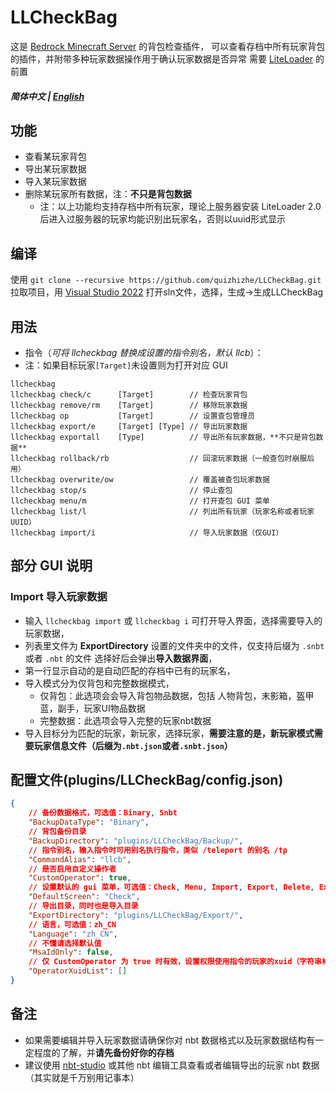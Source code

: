 # LLCheckBag
这是 [Bedrock Minecraft Server](https://www.minecraft.net/en-us/download/server/bedrock) 的背包检查插件，
可以查看存档中所有玩家背包的插件，并附带多种玩家数据操作用于确认玩家数据是否异常
需要 [LiteLoader](https://github.com/LiteLDev/LiteLoaderBDS) 的前置

##### 简体中文 | [English](README_en.md)

## 功能
* 查看某玩家背包
* 导出某玩家数据
* 导入某玩家数据
* 删除某玩家所有数据，注：**不只是背包数据**
    * 注：以上功能均支持存档中所有玩家，理论上服务器安装 LiteLoader 2.0 后进入过服务器的玩家均能识别出玩家名，否则以uuid形式显示

## 编译
使用
``
git clone --recursive https://github.com/quizhizhe/LLCheckBag.git
``
拉取项目，用 [Visual Studio 2022](https://visualstudio.microsoft.com/vs/) 打开sln文件，选择，生成->生成LLCheckBag

## 用法
* 指令（*可将 llcheckbag 替换成设置的指令别名，默认 llcb*）：
* 注：如果目标玩家`[Target]`未设置则为打开对应 GUI
```
llcheckbag
llcheckbag check/c      [Target]        // 检查玩家背包
llcheckbag remove/rm    [Target]        // 移除玩家数据
llcheckbag op           [Target]        // 设置查包管理员
llcheckbag export/e     [Target] [Type] // 导出玩家数据
llcheckbag exportall    [Type]          // 导出所有玩家数据，**不只是背包数据**
llcheckbag rollback/rb                  // 回滚玩家数据（一般查包时崩服后用）
llcheckbag overwrite/ow                 // 覆盖被查包玩家数据
llcheckbag stop/s                       // 停止查包
llcheckbag menu/m                       // 打开查包 GUI 菜单
llcheckbag list/l                       // 列出所有玩家（玩家名称或者玩家UUID）
llcheckbag import/i                     // 导入玩家数据（仅GUI）
```

## 部分 GUI 说明
### Import 导入玩家数据
* 输入 `llcheckbag import` 或 `llcheckbag i` 可打开导入界面，选择需要导入的玩家数据，
* 列表里文件为 **ExportDirectory** 设置的文件夹中的文件，仅支持后缀为 `.snbt` 或者 `.nbt` 的文件
选择好后会弹出**导入数据界面**，
* 第一行显示自动的是自动匹配的存档中已有的玩家名，
* 导入模式分为仅背包和完整数据模式，
    * 仅背包：此选项会会导入背包物品数据，包括 人物背包，末影箱，盔甲蓝，副手，玩家UI物品数据
    * 完整数据：此选项会导入完整的玩家nbt数据
* 导入目标分为匹配的玩家，新玩家，选择玩家，**需要注意的是，新玩家模式需要玩家信息文件（后缀为`.nbt.json`或者`.snbt.json`）**

## 配置文件(plugins/LLCheckBag/config.json)
```json
{
    // 备份数据格式，可选值：Binary, Snbt
    "BackupDataType": "Binary",
    // 背包备份目录
    "BackupDirectory": "plugins/LLCheckBag/Backup/",
    // 指令别名，输入指令时可用别名执行指令，类似 /teleport 的别名 /tp
    "CommandAlias": "llcb",
    // 是否启用自定义操作者
    "CustomOperator": true,
    // 设置默认的 gui 菜单，可选值：Check, Menu, Import, Export, Delete, ExportAll
    "DefaultScreen": "Check",
    // 导出目录，同时也是导入目录
    "ExportDirectory": "plugins/LLCheckBag/Export/",
    // 语言，可选值：zh_CN
    "Language": "zh_CN",
    // 不懂请选择默认值
    "MsaIdOnly": false,
    // 仅 CustomOperator 为 true 时有效，设置权限使用指令的玩家的xuid（字符串格式）
    "OperatorXuidList": []
}
```

## 备注
* 如果需要编辑并导入玩家数据请确保你对 nbt 数据格式以及玩家数据结构有一定程度的了解，并**请先备份好你的存档**
* 建议使用 [nbt-studio](https://github.com/tryashtar/nbt-studio) 或其他 nbt 编辑工具查看或者编辑导出的玩家 nbt 数据（其实就是千万别用记事本）